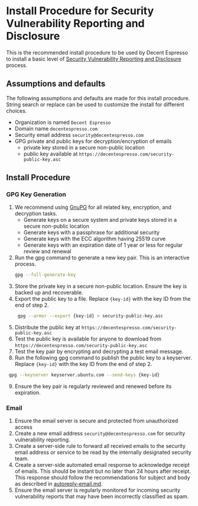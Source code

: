 # Install Procedure for Security Vulnerability Reporting and Disclosure

This is the recommended install procedure to be used by Decent Espresso to install
a basic level of [Security Vulnerability Reporting and Disclosure](README.md) process.

## Assumptions and defaults

The following assumptions and defaults are made for this install procedure.
String search or replace can be used to customize the install for different choices.

* Organization is named `Decent Espresso`
* Domain name `decentespresso.com`
* Security email address `security@decentespresso.com`
* GPG private and public keys for decryption/encryption of emails
  * private key stored in a secure non-public location
  * public key available at `https://decentespresso.com/security-public-key.asc`

## Install Procedure

### GPG Key Generation

1. We recommend using [GnuPG](https://gnupg.org/) for all related key, encryption, and decryption tasks.
   * Generate keys on a secure system and private keys stored in a secure non-public location
   * Generate keys with a passphrase for additional security
   * Generate keys with the ECC algorithm having 25519 curve
   * Generate keys with an expiration date of 1 year or less for regular review and renewal
2. Run the gpg command to generate a new key pair. This is an interactive process.
   ```bash
   gpg --full-generate-key
   ```
3. Store the private key in a secure non-public location. Ensure the key is backed up and recoverable.
4. Export the public key to a file. Replace `{key-id}` with the key ID from the end of step 2.
   ```bash
    gpg --armor --export {key-id} > security-public-key.asc
    ```
5. Distribute the public key at `https://decentespresso.com/security-public-key.asc`
6. Test the public key is available for anyone to download from `https://decentespresso.com/security-public-key.asc`
7. Test the key pair by encrypting and decrypting a test email message.
8.  Run the following gpg command to publish the public key to a keyserver. Replace `{key-id}` with the key ID from the end of step 2.
   ```bash
    gpg --keyserver keyserver.ubuntu.com --send-keys {key-id}
   ```
9. Ensure the key pair is regularly reviewed and renewed before its expiration.

### Email

1. Ensure the email server is secure and protected from unauthorized access
2. Create a new email address `security@decentespresso.com` for security vulnerability reporting.
3. Create a server-side rule to forward all received emails to the security email address or service
   to be read by the internally designated security team.
4. Create a server-side automated email response to acknowledge receipt of emails. This should be instant
   but no later than 24 hours after receipt. This response should follow the recommendations for
   subject and body as described in [autoreply-email.md](autoreply-email.md).
5. Ensure the email server is regularly monitored for incoming security vulnerability reports that may
   have been incorrectly classified as spam.
